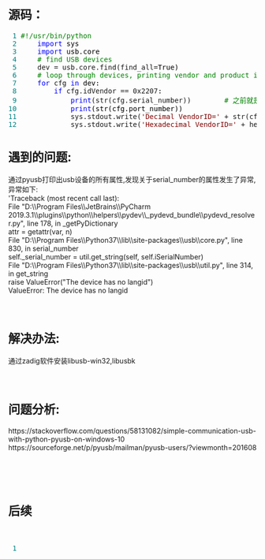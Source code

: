 <h1><span style="font-size: 18pt;">源码：</span></h1>
<div class="cnblogs_code">
<pre><span style="color: #008080;"> 1</span> <span style="color: #008000;">#</span><span style="color: #008000;">!/usr/bin/python</span>
<span style="color: #008080;"> 2</span>     <span style="color: #0000ff;">import</span><span style="color: #000000;"> sys
</span><span style="color: #008080;"> 3</span>     <span style="color: #0000ff;">import</span><span style="color: #000000;"> usb.core
</span><span style="color: #008080;"> 4</span>     <span style="color: #008000;">#</span><span style="color: #008000;"> find USB devices</span>
<span style="color: #008080;"> 5</span>     dev = usb.core.find(find_all=<span style="color: #000000;">True)
</span><span style="color: #008080;"> 6</span>     <span style="color: #008000;">#</span><span style="color: #008000;"> loop through devices, printing vendor and product ids in decimal and hex</span>
<span style="color: #008080;"> 7</span>     <span style="color: #0000ff;">for</span> cfg <span style="color: #0000ff;">in</span><span style="color: #000000;"> dev:
</span><span style="color: #008080;"> 8</span>         <span style="color: #0000ff;">if</span> cfg.idVendor == 0x2207<span style="color: #000000;">:
</span><span style="color: #008080;"> 9</span>             <span style="color: #0000ff;">print</span>(str(cfg.serial_number))        <span style="color: #008000;">#</span><span style="color: #008000;"> 之前就是这里报错</span>
<span style="color: #008080;">10</span>             <span style="color: #0000ff;">print</span><span style="color: #000000;">(str(cfg.port_number))
</span><span style="color: #008080;">11</span>             sys.stdout.write(<span style="color: #800000;">'</span><span style="color: #800000;">Decimal VendorID=</span><span style="color: #800000;">'</span> + str(cfg.idVendor) + <span style="color: #800000;">'</span><span style="color: #800000;">&amp; ProductID=</span><span style="color: #800000;">'</span> + str(cfg.idProduct) + <span style="color: #800000;">'</span><span style="color: #800000;">\n</span><span style="color: #800000;">'</span><span style="color: #000000;">)
</span><span style="color: #008080;">12</span>             sys.stdout.write(<span style="color: #800000;">'</span><span style="color: #800000;">Hexadecimal VendorID=</span><span style="color: #800000;">'</span> + hex(cfg.idVendor) + <span style="color: #800000;">'</span><span style="color: #800000;">&amp; ProductID=</span><span style="color: #800000;">'</span> + hex(cfg.idProduct) + <span style="color: #800000;">'</span><span style="color: #800000;">\n\n</span><span style="color: #800000;">'</span>)</pre>
</div>
<h1><span style="font-size: 18pt;">遇到的问题:</span></h1>
<p>通过pyusb打印出usb设备的所有属性,发现关于serial_number的属性发生了异常,异常如下:<br />		'Traceback (most recent call last):<br />	  File "D:\\Program Files\\JetBrains\\PyCharm 2019.3.1\\plugins\\python\\helpers\\pydev\\_pydevd_bundle\\pydevd_resolver.py", line 178, in _getPyDictionary<br />	    attr = getattr(var, n)<br />	  File "D:\\Program Files\\Python37\\lib\\site-packages\\usb\\core.py", line 830, in serial_number<br />	    self._serial_number = util.get_string(self, self.iSerialNumber)<br />	  File "D:\\Program Files\\Python37\\lib\\site-packages\\usb\\util.py", line 314, in get_string<br />	    raise ValueError("The device has no langid")<br />	ValueError: The device has no langid</p>
<p>&nbsp;</p>
<h1><span style="font-size: 18pt;">解决办法:</span></h1>
<p>通过zadig软件安装libusb-win32,libusbk</p>
<p>&nbsp;</p>
<h1><span style="font-size: 18pt;">问题分析:</span></h1>
<p>https://stackoverflow.com/questions/58131082/simple-communication-usb-with-python-pyusb-on-windows-10<br />	https://sourceforge.net/p/pyusb/mailman/pyusb-users/?viewmonth=201608</p>
<p>&nbsp;</p>
<p>&nbsp;</p>
<h1><span style="font-size: 18pt;">后续</span></h1>
<p><span style="font-size: 15px;">&nbsp;</span></p>
<div class="cnblogs_code">
<pre><span style="color: #008080;"> 1</span> <span style="color: #0000ff;"><br /></span></pre>
</div>